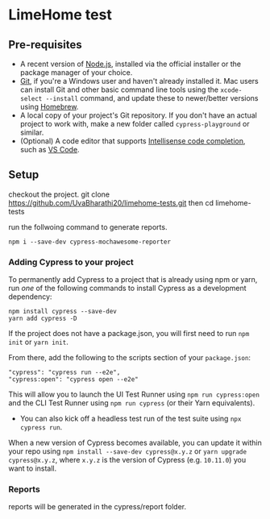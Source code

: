 # LimeHome test


## Pre-requisites

- A recent version of [Node.js](https://nodejs.org/en/), installed via the official installer or the package manager of your choice.
- [Git](https://git-scm.com/), if you're a Windows user and haven't already installed it. Mac users can install Git and other basic command line tools using the `xcode-select --install` command, and update these to newer/better versions using [Homebrew](https://brew.sh/).
- A local copy of your project's Git repository. If you don't have an actual project to work with, make a new folder called `cypress-playground` or similar.
- (Optional) A code editor that supports [Intellisense code completion](https://docs.cypress.io/guides/tooling/IDE-integration.html#Intelligent-Code-Completion), such as [VS Code](https://code.visualstudio.com/).

## Setup
checkout the project.
git clone https://github.com/UvaBharathi20/limehome-tests.git
then cd limehome-tests

run the follwoing command to generate reports.
```
npm i --save-dev cypress-mochawesome-reporter
```

### Adding Cypress to your project

To permanently add Cypress to a project that is already using npm or yarn, run _one_ of the following commands to install Cypress as a development dependency:

```
npm install cypress --save-dev
yarn add cypress -D
```

If the project does not have a package.json, you will first need to run `npm init` or `yarn init`.

From there, add the following to the scripts section of your `package.json`:
```
"cypress": "cypress run --e2e",
"cypress:open": "cypress open --e2e"
```

This will allow you to launch the UI Test Runner using `npm run cypress:open` and the CLI Test Runner using `npm run cypress` (or their Yarn equivalents).

- You can also kick off a headless test run of the test suite using `npx cypress run`.

When a new version of Cypress becomes available, you can update it within your repo using `npm install --save-dev cypress@x.y.z` or `yarn upgrade cypress@x.y.z`, where `x.y.z` is the version of Cypress (e.g. `10.11.0`) you want to install.

### Reports
reports will be generated in the cypress/report folder.

